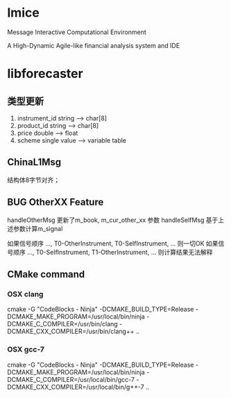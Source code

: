 # lmice
Message Interactive Computational Environment

A High-Dynamic Agile-like financial analysis system and IDE

# libforecaster

## 类型更新

1. instrument_id string --> char[8]
2. product_id    string --> char[8]
3. price         double --> float
4. scheme        single value --> variable table

## ChinaL1Msg

结构体8字节对齐；

## BUG OtherXX Feature
handleOtherMsg 更新了m_book, m_cur_other_xx 参数
handleSelfMsg 基于上述参数计算m_signal

如果信号顺序  ..., T0-OtherInstrument, T0-SelfInstrument, ... 则一切OK
如果信号顺序  ..., T0-SelfInstrument, T1-OtherInstrument, ... 则计算结果无法解释

## CMake command
### OSX clang
cmake -G "CodeBlocks - Ninja" -DCMAKE_BUILD_TYPE=Release -DCMAKE_MAKE_PROGRAM=/usr/local/bin/ninja -DCMAKE_C_COMPILER=/usr/bin/clang -DCMAKE_CXX_COMPILER=/usr/bin/clang++  ..

### OSX gcc-7

cmake -G "CodeBlocks - Ninja" -DCMAKE_BUILD_TYPE=Release -DCMAKE_MAKE_PROGRAM=/usr/local/bin/ninja -DCMAKE_C_COMPILER=/usr/local/bin/gcc-7 -DCMAKE_CXX_COMPILER=/usr/local/bin/g++-7  ..
